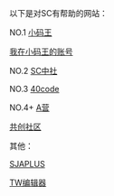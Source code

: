 以下是对SC有帮助的网站：

NO.1 [小码王](https://world.xiaomawang.com/w/index)

[我在小码王的账号](https://world.xiaomawang.com/w/person/project/all/3298235)

NO.2 [SC中社](https://www.scratch-cn.cn)

NO.3 [40code](https://40code.com)

NO.4+ [A营](https://aerfaying.com)  

[共创社区](ccw.site) 

其他：

[SJAPLUS](https://sjaplus.top)

[TW编辑器](turbowarp.org/editor)

